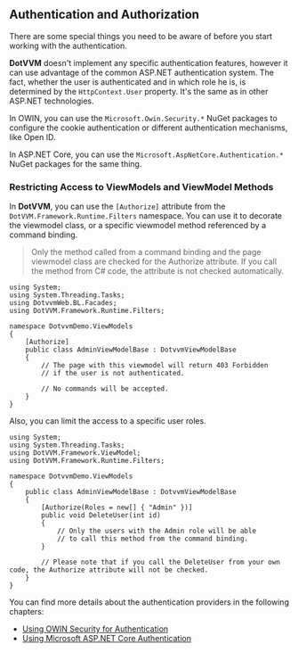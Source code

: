 ## Authentication and Authorization

There are some special things you need to be aware of before you start working 
with the authentication.

**DotVVM** doesn't implement any specific authentication features, however it 
can use advantage of the common ASP.NET authentication system. The fact, whether
the user is authenticated and in which role he is, is determined by the 
`HttpContext.User` property. It's the same as in other ASP.NET technologies.

In OWIN, you can use the `Microsoft.Owin.Security.*` NuGet packages to configure the cookie authentication or different authentication mechanisms, like Open ID.

In ASP.NET Core, you can use the `Microsoft.AspNetCore.Authentication.*` NuGet packages for the same thing.


### Restricting Access to ViewModels and ViewModel Methods

In **DotVVM**, you can use the `[Authorize]` attribute from the `DotVVM.Framework.Runtime.Filters` namespace. You can use it to decorate the viewmodel class, or a specific viewmodel method referenced by a command binding.

> Only the method called from a command binding and the page viewmodel class are checked for the Authorize attribute. If you call the method from C# code, the attribute is not checked automatically.

```CSHARP
using System;
using System.Threading.Tasks;
using DotvvmWeb.BL.Facades;
using DotVVM.Framework.Runtime.Filters;

namespace DotvvmDemo.ViewModels
{
    [Authorize]
    public class AdminViewModelBase : DotvvmViewModelBase
    {
        // The page with this viewmodel will return 403 Forbidden
        // if the user is not authenticated.

        // No commands will be accepted.
    }
}
```

Also, you can limit the access to a specific user roles.

```CSHARP
using System;
using System.Threading.Tasks;
using DotVVM.Framework.ViewModel;
using DotVVM.Framework.Runtime.Filters;

namespace DotvvmDemo.ViewModels
{
    public class AdminViewModelBase : DotvvmViewModelBase
    {
        [Authorize(Roles = new[] { "Admin" })]
        public void DeleteUser(int id)
        {
            // Only the users with the Admin role will be able
            // to call this method from the command binding.
        }

        // Please note that if you call the DeleteUser from your own code, the Authorize attribute will not be checked.
    }
}
```

You can find more details about the authentication providers in the following chapters:

* [Using OWIN Security for Authentication](/docs/tutorials/advanced-owin-security/{branch})
* [Using Microsoft ASP.NET Core Authentication](/docs/tutorials/advanced-aspnetcore-authentication/{branch}) 